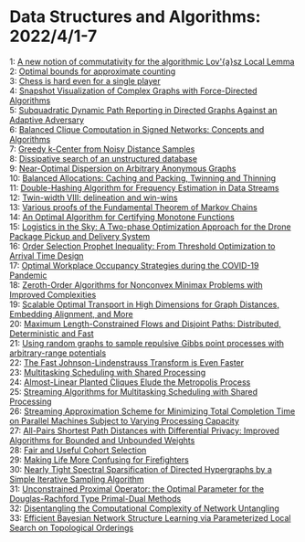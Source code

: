 # Data Structures and Algorithms: 2022/4/1-7  
1: [A new notion of commutativity for the algorithmic Lov\'{a}sz Local Lemma](https://doi.org/10.48550/arXiv.2008.05569)  
2: [Optimal bounds for approximate counting](https://doi.org/10.48550/arXiv.2010.02116)  
3: [Chess is hard even for a single player](https://doi.org/10.48550/arXiv.2203.14864)  
4: [Snapshot Visualization of Complex Graphs with Force-Directed Algorithms](https://doi.org/10.48550/arXiv.2203.16867)  
5: [Subquadratic Dynamic Path Reporting in Directed Graphs Against an  Adaptive Adversary](https://doi.org/10.48550/arXiv.2203.16992)  
6: [Balanced Clique Computation in Signed Networks: Concepts and Algorithms](https://doi.org/10.48550/arXiv.2204.00515)  
7: [Greedy k-Center from Noisy Distance Samples](https://doi.org/10.48550/arXiv.2011.01973)  
8: [Dissipative search of an unstructured database](https://doi.org/10.48550/arXiv.2106.02703)  
9: [Near-Optimal Dispersion on Arbitrary Anonymous Graphs](https://doi.org/10.48550/arXiv.2106.03943)  
10: [Balanced Allocations: Caching and Packing, Twinning and Thinning](https://doi.org/10.48550/arXiv.2110.10759)  
11: [Double-Hashing Algorithm for Frequency Estimation in Data Streams](https://doi.org/10.48550/arXiv.2204.00650)  
12: [Twin-width VIII: delineation and win-wins](https://doi.org/10.48550/arXiv.2204.00722)  
13: [Various proofs of the Fundamental Theorem of Markov Chains](https://doi.org/10.48550/arXiv.2204.00784)  
14: [An Optimal Algorithm for Certifying Monotone Functions](https://doi.org/10.48550/arXiv.2204.01224)  
15: [Logistics in the Sky: A Two-phase Optimization Approach for the Drone  Package Pickup and Delivery System](https://doi.org/10.48550/arXiv.2204.01335)  
16: [Order Selection Prophet Inequality: From Threshold Optimization to  Arrival Time Design](https://doi.org/10.48550/arXiv.2204.01425)  
17: [Optimal Workplace Occupancy Strategies during the COVID-19 Pandemic](https://doi.org/10.48550/arXiv.2204.01444)  
18: [Zeroth-Order Algorithms for Nonconvex Minimax Problems with Improved  Complexities](https://doi.org/10.48550/arXiv.2001.07819)  
19: [Scalable Optimal Transport in High Dimensions for Graph Distances,  Embedding Alignment, and More](https://doi.org/10.48550/arXiv.2107.06876)  
20: [Maximum Length-Constrained Flows and Disjoint Paths: Distributed,  Deterministic and Fast](https://doi.org/10.48550/arXiv.2111.01422)  
21: [Using random graphs to sample repulsive Gibbs point processes with  arbitrary-range potentials](https://doi.org/10.48550/arXiv.2204.01793)  
22: [The Fast Johnson-Lindenstrauss Transform is Even Faster](https://doi.org/10.48550/arXiv.2204.01800)  
23: [Multitasking Scheduling with Shared Processing](https://doi.org/10.48550/arXiv.2204.01859)  
24: [Almost-Linear Planted Cliques Elude the Metropolis Process](https://doi.org/10.48550/arXiv.2204.01911)  
25: [Streaming Algorithms for Multitasking Scheduling with Shared Processing](https://doi.org/10.48550/arXiv.2204.01970)  
26: [Streaming Approximation Scheme for Minimizing Total Completion Time on  Parallel Machines Subject to Varying Processing Capacity](https://doi.org/10.48550/arXiv.2204.01976)  
27: [All-Pairs Shortest Path Distances with Differential Privacy: Improved  Algorithms for Bounded and Unbounded Weights](https://doi.org/10.48550/arXiv.2204.02335)  
28: [Fair and Useful Cohort Selection](https://doi.org/10.48550/arXiv.2009.02207)  
29: [Making Life More Confusing for Firefighters](https://doi.org/10.48550/arXiv.2202.12599)  
30: [Nearly Tight Spectral Sparsification of Directed Hypergraphs by a Simple  Iterative Sampling Algorithm](https://doi.org/10.48550/arXiv.2204.02537)  
31: [Unconstrained Proximal Operator: the Optimal Parameter for the  Douglas-Rachford Type Primal-Dual Methods](https://doi.org/10.48550/arXiv.2204.02642)  
32: [Disentangling the Computational Complexity of Network Untangling](https://doi.org/10.48550/arXiv.2204.02668)  
33: [Efficient Bayesian Network Structure Learning via Parameterized Local  Search on Topological Orderings](https://doi.org/10.48550/arXiv.2204.02902)  